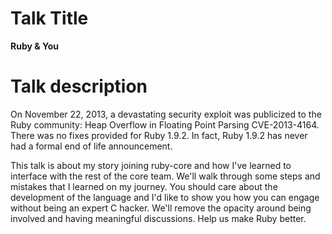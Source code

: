 # Talk Title

**Ruby & You**

# Talk description

On November 22, 2013, a devastating security exploit was publicized to the Ruby community: Heap Overflow in Floating Point Parsing CVE-2013-4164. There was no fixes provided for Ruby 1.9.2. In fact, Ruby 1.9.2 has never had a formal end of life announcement.

This talk is about my story joining ruby-core and how I've learned to interface with the rest of the core team. We'll walk through some steps and mistakes that I learned on my journey. You should care about the development of the language and I'd like to show you how you can engage without being an expert C hacker.
We'll remove the opacity around being involved and having meaningful discussions. Help us make Ruby better.
